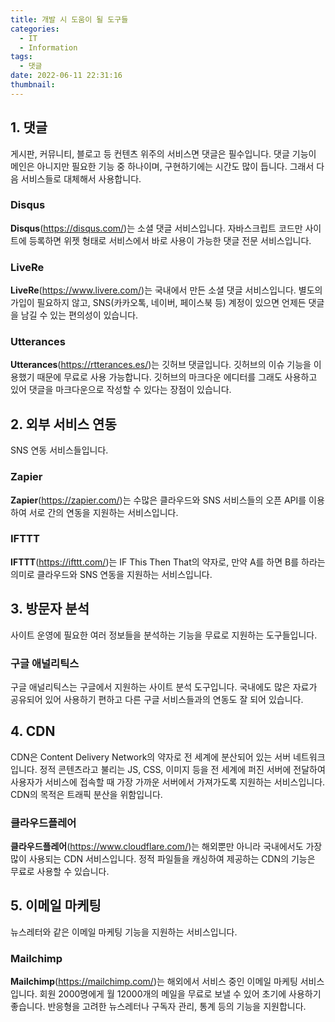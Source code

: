 ```yaml
---
title: 개발 시 도움이 될 도구들
categories:
  - IT
  - Information
tags:
  - 댓글
date: 2022-06-11 22:31:16
thumbnail:
---
```


## 1. 댓글

게시판, 커뮤니티, 블로고 등 컨텐츠 위주의 서비스면 댓글은 필수입니다. 댓글 기능이 메인은 아니지만 필요한 기능 중 하나이며, 구현하기에는 시간도 많이 듭니다. 그래서 다음 서비스들로 대체해서 사용합니다.

### Disqus

**Disqus**(https://disqus.com/)는 소셜 댓글 서비스입니다. 자바스크립트 코드만 사이트에 등록하면 위젯 형태로 서비스에서 바로 사용이 가능한 댓글 전문 서비스입니다.

### LiveRe

**LiveRe**(https://www.livere.com/)는 국내에서 만든 소셜 댓글 서비스입니다. 별도의 가입이 필요하지 않고, SNS(카카오톡, 네이버, 페이스북 등) 계정이 있으면 언제든 댓글을 남길 수 있는 편의성이 있습니다.

### Utterances

**Utterances**(https://rtterances.es/)는 깃허브 댓글입니다. 깃허브의 이슈 기능을 이용했기 때문에 무료로 사용 가능합니다. 깃허브의 마크다운 에디터를 그래도 사용하고 있어 댓글을 마크다운으로 작성할 수 있다는 장점이 있습니다.

## 2. 외부 서비스 연동

SNS 연동 서비스들입니다.

### Zapier

**Zapier**(https://zapier.com/)는 수많은 클라우드와 SNS 서비스들의 오픈 API를 이용하여 서로 간의 연동을 지원하는 서비스입니다.

### IFTTT

**IFTTT**(https://ifttt.com/)는 IF This Then That의 약자로, 만약 A를 하면 B를 하라는 의미로 클라우드와 SNS 연동을 지원하는 서비스입니다.

## 3. 방문자 분석

사이트 운영에 필요한 여러 정보들을 분석하는 기능을 무료로 지원하는 도구들입니다.

### 구글 애널리틱스

구글 애널리틱스는 구글에서 지원하는 사이트 분석 도구입니다. 국내에도 많은 자료가 공유되어 있어 사용하기 편하고 다른 구글 서비스들과의 연동도 잘 되어 있습니다.

## 4. CDN

CDN은 Content Delivery Network의 약자로 전 세계에 분산되어 있는 서버 네트워크입니다. 정적 콘텐츠라고 불리는 JS, CSS, 이미지 등을 전 세계에 퍼진 서버에 전달하여 사용자가 서비스에 접속할 때 가장 가까운 서버에서 가져가도록 지원하는 서비스입니다. CDN의 목적은 트래픽 분산을 위함입니다.

### 클라우드플레어

**클라우드플레어**(https://www.cloudflare.com/)는 해외뿐만 아니라 국내에서도 가장 많이 사용되는 CDN 서비스입니다. 정적 파일들을 캐싱하여 제공하는 CDN의 기능은 무료로 사용할 수 있습니다.

## 5. 이메일 마케팅

뉴스레터와 같은 이메일 마케팅 기능을 지원하는 서비스입니다.

### Mailchimp

**Mailchimp**(https://mailchimp.com/)는 해외에서 서비스 중인 이메일 마케팅 서비스입니다. 회원 2000명에게 월 12000개의 메일을 무료로 보낼 수 있어 초기에 사용하기 좋습니다. 반응형을 고려한 뉴스레터나 구독자 관리, 통계 등의 기능을 지원합니다.
